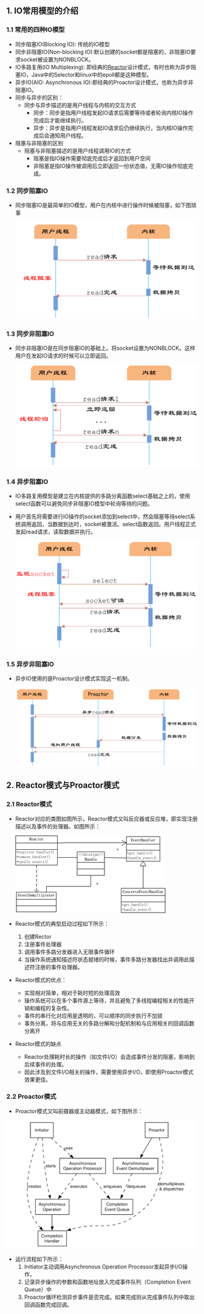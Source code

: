 ## 1. IO常用模型的介绍

### 1.1 常用的四种IO模型

* 同步阻塞IO(Blocking IO): 传统的IO模型
* 同步非阻塞IO(Non-blocking IO):默认创建的socket都是阻塞的，非阻塞IO要求socket被设置为NONBLOCK。
* IO多路复用(IO Multiplexing): 即经典的[Reactor](#Reactor模式与Proactor模式)设计模式，有时也称为异步阻塞IO，Java中的Selector和linux中的epoll都是这种模型。
* 异步IO(AIO: Asynchronous IO):即经典的Proactor设计模式，也称为异步非阻塞IO。
* 同步与异步的区别：
  * 同步与异步描述的是用户线程与内核的交互方式
    * 同步：同步是指用户线程发起IO请求后需要等待或者轮询内核IO操作完成后才能继续执行。
    * 异步：异步是指用户线程发起IO请求后仍继续执行，当内核IO操作完成后会通知用户线程。
* 阻塞与非阻塞的区别
  * 阻塞与非阻塞描述的是用户线程调用IO的方式
    * 阻塞是指IO操作需要彻底完成后才返回到用户空间
    * 非阻塞是指IO操作被调用后立即返回一份状态值，无需IO操作彻底完成。

### 1.2 同步阻塞IO

* 同步阻塞IO是最简单的IO模型，用户在内核中进行操作时候被阻塞，如下图琐事

  ![](../../../img/dai/java/BIO.png)

### 1.3 同步非阻塞IO

* 同步非阻塞IO是在同步阻塞IO的基础上。将socket设置为NONBLOCK。这样用户在发起IO请求的时候可以立即返回。

  ![](../../../img/dai/java/NIO.png)

### 1.4 异步阻塞IO

* IO多路复用模型是建立在内核提供的多路分离函数select基础之上的，使用select函数可以避免同步非阻塞IO模型中轮询等待的问题。

* 用户首先将需要进行IO操作的socket添加到select中，然会阻塞等待select系统调用返回，当数据到达时，socket被激活。select函数返回。用户线程正式发起read请求，读取数据并执行。

  ![](../../../img/dai/java/多路复用.png)

### 1.5 异步非阻塞IO

* 异步IO使用的是Proactor设计模式实现这一机制。

  ![](../../../img/dai/java/异步IO.png)

## 2. Reactor模式与Proactor模式

### 2.1 Reactor模式

* Reactor对应的类图如图所示，Reactor模式又叫反应器或反应堆，即实现注册描述以及事件的处理器。如图所示：

  ![](../../../img/dai/java/reactor模式.png)

* Reactor模式的典型启动过程如下所示：

  1. 创建Rector
  2. 注册事件处理器
  3. 调用事件多路分发器进入无限事件循环
  4. 当操作系统通知描述符状态就绪的时候，事件多路分发器找出并调用此描述符注册的事件处理器。

* Reactor模式的优点：

  * 实现相对简单，相对于耗时短的处理高效
  * 操作系统可以在多个事件源上等待，并且避免了多线程编程相关的性能开销和编程的复杂性。
  * 事件的串行化对应用是透明的，可以顺序的同步执行不加锁
  * 事务分离，将与应用无关的多路分解和分配机制和与应用相关的回调函数分离开

* Reactor模式的缺点

  * Reactor处理耗时长的操作（如文件I/O）会造成事件分发的阻塞，影响到后续事件的处理。
  * 因此涉及到文件I/O相关的操作，需要使用异步I/O，即使用Proactor模式效果更佳。

### 2.2 Proactor模式

* Proactor模式又叫前摄器或主动器模式，如下图所示：

![](../../../img/dai/java/proactor模式.png)

* 运行流程如下所示：
  1. Initiator主动调用Asynchronous Operation Processor发起异步I/O操作，
  2. 记录异步操作的参数和函数地址放入完成事件队列（Completion Event Queue）中
  3. Proactor循环检测异步事件是否完成。如果完成则从完成事件队列中取出回调函数完成回调。

